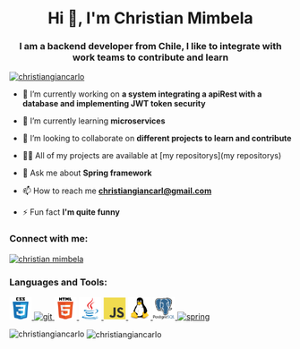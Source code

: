 <h1 align="center">Hi 👋, I'm Christian Mimbela</h1>
<h3 align="center">I am a backend developer from Chile, I like to integrate with work teams to contribute and learn</h3>

<p align="left"> <a href="https://github.com/ryo-ma/github-profile-trophy"><img src="https://github-profile-trophy.vercel.app/?username=christiangiancarlo" alt="christiangiancarlo" /></a> </p>

- 🔭 I’m currently working on **a system integrating a apiRest with a database and implementing JWT token security**

- 🌱 I’m currently learning **microservices**

- 👯 I’m looking to collaborate on **different projects to learn and contribute**

- 👨‍💻 All of my projects are available at [my repositorys](my repositorys)

- 💬 Ask me about **Spring framework**

- 📫 How to reach me **christiangiancarl@gmail.com**

- ⚡ Fun fact **I'm quite funny**

<h3 align="left">Connect with me:</h3>
<p align="left">
<a href="https://linkedin.com/in/christian mimbela" target="blank"><img align="center" src="https://raw.githubusercontent.com/rahuldkjain/github-profile-readme-generator/master/src/images/icons/Social/linked-in-alt.svg" alt="christian mimbela" height="30" width="40" /></a>
</p>

<h3 align="left">Languages and Tools:</h3>
<p align="left"> <a href="https://www.w3schools.com/css/" target="_blank" rel="noreferrer"> <img src="https://raw.githubusercontent.com/devicons/devicon/master/icons/css3/css3-original-wordmark.svg" alt="css3" width="40" height="40"/> </a> <a href="https://git-scm.com/" target="_blank" rel="noreferrer"> <img src="https://www.vectorlogo.zone/logos/git-scm/git-scm-icon.svg" alt="git" width="40" height="40"/> </a> <a href="https://www.w3.org/html/" target="_blank" rel="noreferrer"> <img src="https://raw.githubusercontent.com/devicons/devicon/master/icons/html5/html5-original-wordmark.svg" alt="html5" width="40" height="40"/> </a> <a href="https://www.java.com" target="_blank" rel="noreferrer"> <img src="https://raw.githubusercontent.com/devicons/devicon/master/icons/java/java-original.svg" alt="java" width="40" height="40"/> </a> <a href="https://developer.mozilla.org/en-US/docs/Web/JavaScript" target="_blank" rel="noreferrer"> <img src="https://raw.githubusercontent.com/devicons/devicon/master/icons/javascript/javascript-original.svg" alt="javascript" width="40" height="40"/> </a> <a href="https://www.linux.org/" target="_blank" rel="noreferrer"> <img src="https://raw.githubusercontent.com/devicons/devicon/master/icons/linux/linux-original.svg" alt="linux" width="40" height="40"/> </a> <a href="https://www.postgresql.org" target="_blank" rel="noreferrer"> <img src="https://raw.githubusercontent.com/devicons/devicon/master/icons/postgresql/postgresql-original-wordmark.svg" alt="postgresql" width="40" height="40"/> </a> <a href="https://spring.io/" target="_blank" rel="noreferrer"> <img src="https://www.vectorlogo.zone/logos/springio/springio-icon.svg" alt="spring" width="40" height="40"/> </a> </p>

<p><img align="left" src="https://github-readme-stats.vercel.app/api/top-langs?username=christiangiancarlo&show_icons=true&locale=en&layout=compact" alt="christiangiancarlo" /></p>

<p>&nbsp;<img align="center" src="https://github-readme-stats.vercel.app/api?username=christiangiancarlo&show_icons=true&locale=en" alt="christiangiancarlo" /></p>
